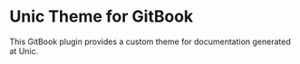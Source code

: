# Unic Theme for GitBook

This GitBook plugin provides a custom theme for documentation generated at Unic.
